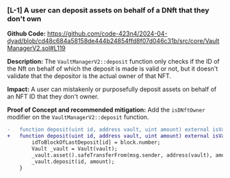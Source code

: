 ### [L-1] A user can deposit assets on behalf of a DNft that they don't own

**Github Code:** https://github.com/code-423n4/2024-04-dyad/blob/cd48c684a58158de444b24854ffd8f07d046c31b/src/core/VaultManagerV2.sol#L119

**Description:** The `VaultManagerV2::deposit` function only checks if the ID of the Nft on behalf of which the deposit is made is valid or not, but it doesn't validate that the depositor is the actual owner of that NFT.

**Impact:** A user can mistakenly or purposefully deposit assets on behalf of an NFT ID that they don't owner.

**Proof of Concept and recommended mitigation:** Add the `isDNftOwner` modifier on the `VaultManagerV2::deposit` function.

```diff
-   function deposit(uint id, address vault, uint amount) external isValidDNft(id) {
+   function deposit(uint id, address vault, uint amount) external isValidDNft(id) isDNftOwner(id) {
        idToBlockOfLastDeposit[id] = block.number;
        Vault _vault = Vault(vault);
        _vault.asset().safeTransferFrom(msg.sender, address(vault), amount);
        _vault.deposit(id, amount);
    }
```